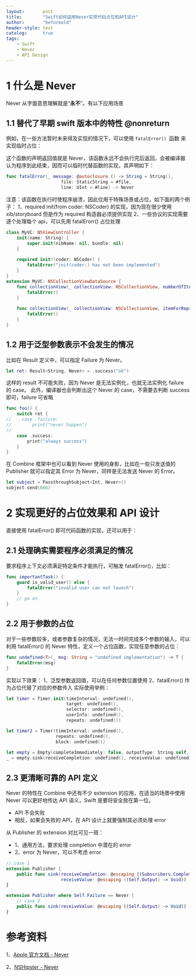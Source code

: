 ```yaml
---
layout:       post
title:        "Swift如何运用Never实现代码占位和API设计"
author:       "beforeold"
header-style: text
catalog:      true
tags:
    - Swift
    - Never
    - API Design
---
```


# 1 什么是 Never
Never 从字面意思理解就是“**永不**”。有以下应用场景
## 1.1 替代了早期 swift 版本中的特性 @nonreturn
例如，在一些方法暂时未来得及实现的情况下，可以使用 ```fatalError() ```函数 来实现临时占位：

这个函数的声明返回值就是 Never，该函数永远不会执行完后返回，会被编译器认为程序到此结束，因而可以临时代替函数的实现，其声明如下：
```Swift
func fatalError(_ message: @autoclosure () -> String = String(),
                     file: StaticString = #file,
                     line: UInt = #line) -> Never
```

注意：该函数在执行时使程序崩溃，因此仅用于特殊场景或占位，如下面的两个例子：
1、required init(from coder: NSCoder) 的实现，因为现在很少使用 xib/storyboard 但是作为 required 构造器必须提供实现
2、一些协议的实现需要逐个处理每个 api，可以先用 fatalErorr() 占位处理
```Swift
class MyVC: NSViewController {
    init(name: String) {
        super.init(nibName: nil, bundle: nil)
    }
    
    required init?(coder: NSCoder) {
        fatalError("init(coder:) has not been implemented")
    }
}
extension MyVC: NSCollectionViewDataSource {
    func collectionView(_ collectionView: NSCollectionView, numberOfItemsInSection section: Int) -> Int {
        fatalError()
    }
    
    func collectionView(_ collectionView: NSCollectionView, itemForRepresentedObjectAt indexPath: IndexPath) -> NSCollectionViewItem {
        fatalError()
    }
}

```
## 1.2 用于泛型参数表示不会发生的情况
比如在 Result 定义中，可以指定 Failure 为 Never。

```Swift
let ret: Result<String, Never> = .success("ok")
```

这样的 result 不可能失败，因为 Never 是无法实例化，也就无法实例化 failure 的 case。
此外，编译器也会判断出这个 Never 的 case，不需要去判断 success 即可，failure 可省略

```Swift
func foo() {
    switch ret {
//    case .failure:
//        print("never happen")
//
    case .success:
        print("always success")
    }
}
```

在 Combine 框架中也可以看到 Never 使用的身影，比如在一些只发送值的 Publisher 就可以指定其 Error 为 Never，同样是无法发送 Never 的 Error。

```Swift
let subject = PassthroughSubject<Int, Never>()
subject.send(666)
```

# 2 实现更好的占位效果和 API 设计
直接使用 fatalError() 即可代码函数的实现，还可以用于：
## 2.1 处理确实需要程序必须满足的情况
要求程序上下文必须满足特定条件才能执行，可触发 fatalError()，比如：

```Swift
func importantTask() {
    guard is_valid_user() else {
        fatalError("invalid user can not launch")
    }
    // go on 
}
```

##  2.2 用于参数的占位
对于一些参数较多，或者参数复杂的情况，无法一时间完成多个参数的输入，可以利用 fatalError() 的 Never 特性，定义一个占位函数，实现任意参数的占位：
```Swift
func undefined<T>(_ msg: String = "undefined implementation") -> T {
    fatalError(msg)
}
```
实现以下效果：
1、泛型参数返回值，可以在任何参数位置使用
2、fatalError() 作为占位代替了对应的参数传入
实际使用举例：
```Swift
let timer = Timer.init(timeInterval: undefined(),
                       target: undefined(),
                       selector: undefined(),
                       userInfo: undefined(),
                       repeats: undefined())

let timer2 = Timer(timeInterval: undefined(),
                   repeats: undefined(),
                   block: undefined())
                   
let empty = Empty(completeImmediately: false, outputType: String.self, failureType: Never.self)
_ = empty.sink(receiveCompletion: undefined(), receiveValue: undefined())
```


## 2.3 更清晰可靠的 API 定义
Never 的特性在 Combine 中还有不少 extension 的应用，在适当的场景中使用 Never 可以更好地传达 API 语义，Swift 是要将安全放在第一位。
- API 不会失败
- 相反，如果会失败的 API，在 API 设计上就要强制其必须处理 error

从 Publisher 的 extension 对比可见一斑：
- 1、通用方法，要求处理 completion 中潜在的 error
- 2、error 为 Never，可以不考虑 error

```Swift
// case 1
extension Publisher {
    public func sink(receiveCompletion: @escaping ((Subscribers.Completion<Self.Failure>) -> Void),
                     receiveValue: @escaping ((Self.Output) -> Void)) -> AnyCancellable
}

extension Publisher where Self.Failure == Never {
    // case 2
    public func sink(receiveValue: @escaping ((Self.Output) -> Void)) -> AnyCancellable
}
````

# 参考资料
1、[Apple 官方文档 - Never](https://developer.apple.com/documentation/swift/never)

2、[NSHipster - Never](https://nshipster.cn/never/)